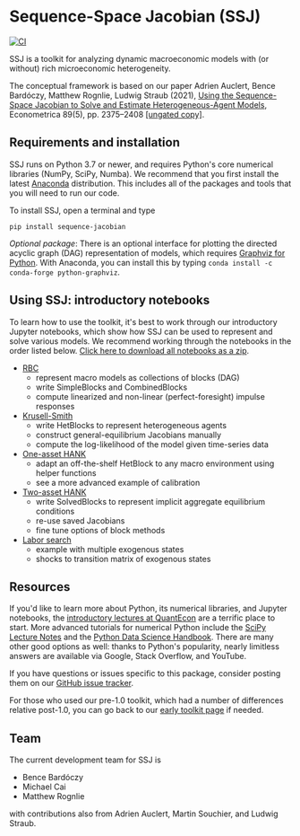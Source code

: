 # Sequence-Space Jacobian (SSJ)

[![CI](https://github.com/shade-econ/sequence-jacobian/actions/workflows/main.yml/badge.svg)](https://github.com/shade-econ/sequence-jacobian/actions/workflows/main.yml)

SSJ is a toolkit for analyzing dynamic macroeconomic models with (or without) rich microeconomic heterogeneity.

The conceptual framework is based on our paper Adrien Auclert, Bence Bardóczy, Matthew Rognlie, Ludwig Straub (2021), [Using the Sequence-Space Jacobian to Solve and Estimate Heterogeneous-Agent Models](https://doi.org/10.3982/ECTA17434), Econometrica 89(5), pp. 2375–2408 [[ungated copy]](http://mattrognlie.com/sequence_space_jacobian.pdf).

## Requirements and installation

SSJ runs on Python 3.7 or newer, and requires Python's core numerical libraries (NumPy, SciPy, Numba). We recommend that you first install the latest [Anaconda](https://www.anaconda.com/distribution/) distribution. This includes all of the packages and tools that you will need to run our code. 

To install SSJ, open a terminal and type
```
pip install sequence-jacobian
```

*Optional package*: There is an optional interface for plotting the directed acyclic graph (DAG) representation of models, which requires [Graphviz for Python](https://github.com/xflr6/graphviz#graphviz). With Anaconda, you can install this by typing `conda install -c conda-forge python-graphviz`.

## Using SSJ: introductory notebooks

To learn how to use the toolkit, it's best to work through our introductory Jupyter notebooks, which show how SSJ can be used to represent and solve various models. We recommend working through the notebooks in the order listed below. [Click here to download all notebooks as a zip](https://github.com/shade-econ/sequence-jacobian/raw/master/notebooks/notebooks.zip).

- [RBC](https://github.com/shade-econ/sequence-jacobian/blob/master/notebooks/rbc.ipynb)
    - represent macro models as collections of blocks (DAG)
    - write SimpleBlocks and CombinedBlocks
    - compute linearized and non-linear (perfect-foresight) impulse responses
- [Krusell-Smith](https://github.com/shade-econ/sequence-jacobian/blob/master/notebooks/krusell_smith.ipynb)
    - write HetBlocks to represent heterogeneous agents
    - construct general-equilibrium Jacobians manually
    - compute the log-likelihood of the model given time-series data
- [One-asset HANK](https://github.com/shade-econ/sequence-jacobian/blob/master/notebooks/hank.ipynb) 
    - adapt an off-the-shelf HetBlock to any macro environment using helper functions
    - see a more advanced example of calibration
- [Two-asset HANK](https://github.com/shade-econ/sequence-jacobian/blob/master/notebooks/two_asset.ipynb)
    - write SolvedBlocks to represent implicit aggregate equilibrium conditions
    - re-use saved Jacobians
    - fine tune options of block methods 
- [Labor search](https://github.com/shade-econ/sequence-jacobian/blob/master/notebooks/labor_search.ipynb)
    - example with multiple exogenous states
    - shocks to transition matrix of exogenous states

## Resources

If you'd like to learn more about Python, its numerical libraries, and Jupyter notebooks, the [introductory lectures at QuantEcon](https://python-programming.quantecon.org/intro.html) are a terrific place to start. More advanced tutorials for numerical Python include the [SciPy Lecture Notes](http://scipy-lectures.org/intro/language/python_language.html) and the [Python Data Science Handbook](https://jakevdp.github.io/PythonDataScienceHandbook/). There are many other good options as well: thanks to Python's popularity, nearly limitless answers are available via Google, Stack Overflow, and YouTube.

If you have questions or issues specific to this package, consider posting them on our [GitHub issue tracker](https://github.com/shade-econ/sequence-jacobian/issues).

For those who used our pre-1.0 toolkit, which had a number of differences relative post-1.0, you can go back to our [early toolkit page](https://github.com/shade-econ/sequence-jacobian/tree/bcca2eff6041abc77d0a777e6c64f9ac6ff44305) if needed.

## Team

The current development team for SSJ is

- Bence Bardóczy
- Michael Cai
- Matthew Rognlie

with contributions also from Adrien Auclert, Martin Souchier, and Ludwig Straub.